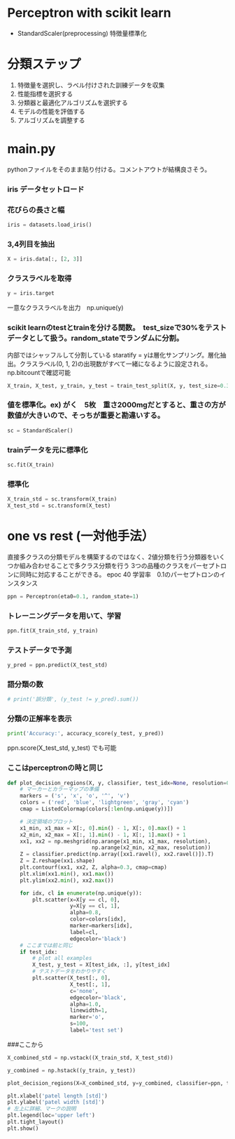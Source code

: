 # Perceptron with scikit learn
 - StandardScaler(preprocessing) 特徴量標準化  
# 分類ステップ
 1. 特徴量を選択し、ラベル付けされた訓練データを収集
 2. 性能指標を選択する
 3. 分類器と最適化アルゴリズムを選択する
 4. モデルの性能を評価する
 5. アルゴリズムを調整する

# main.py
pythonファイルをそのまま貼り付ける。コメントアウトが結構良さそう。
### iris データセットロード
### 花びらの長さと幅
``` python
iris = datasets.load_iris()
```
### 3,4列目を抽出
``` python
X = iris.data[:, [2, 3]]
```
### クラスラベルを取得
``` python
y = iris.target
```
一意なクラスラベルを出力　np.unique(y)
### scikit learnのtestとtrainを分ける関数。　test_sizeで30%をテストデータとして扱う。random_stateでランダムに分割。
内部ではシャッフルして分割している
staratify = yは層化サンプリング。層化抽出。クラスラベル(0, 1, 2)の出現数がすべて一緒になるように設定される。 np.bitcountで確認可能
``` python
X_train, X_test, y_train, y_test = train_test_split(X, y, test_size=0.3, random_state=1, stratify=y)
```
### 値を標準化。ex) がく　5枚　重さ2000mgだとすると、重さの方が数値が大きいので、そっちが重要と勘違いする。
``` python
sc = StandardScaler()
```
### trainデータを元に標準化
``` python
sc.fit(X_train)
```
### 標準化
``` python
X_train_std = sc.transform(X_train)
X_test_std = sc.transform(X_test)
```
# one vs rest (一対他手法） 
直接多クラスの分類モデルを構築するのではなく、2値分類を行う分類器をいくつか組み合わせることで多クラス分類を行う
3つの品種のクラスをパーセプトロンに同時に対応することができる。
epoc 40 学習率　0.1のパーセプトロンのインスタンス
``` python
ppn = Perceptron(eta0=0.1, random_state=1)
```
### トレーニングデータを用いて、学習
``` python
ppn.fit(X_train_std, y_train)
```
### テストデータで予測
``` python
y_pred = ppn.predict(X_test_std)
```
### 語分類の数
``` python
# print('誤分類', (y_test != y_pred).sum())
```
### 分類の正解率を表示
``` python
print('Accuracy:', accuracy_score(y_test, y_pred))
```

ppn.score(X_test_std, y_test)
でも可能

### ここはperceptronの時と同じ
``` python
def plot_decision_regions(X, y, classifier, test_idx=None, resolution=0.02):
    # マーカーとカラーマップの準備
    markers = ('s', 'x', 'o', '^', 'v')
    colors = ('red', 'blue', 'lightgreen', 'gray', 'cyan')
    cmap = ListedColormap(colors[:len(np.unique(y))])

    # 決定領域のプロット
    x1_min, x1_max = X[:, 0].min() - 1, X[:, 0].max() + 1
    x2_min, x2_max = X[:, 1].min() - 1, X[:, 1].max() + 1
    xx1, xx2 = np.meshgrid(np.arange(x1_min, x1_max, resolution),
                           np.arange(x2_min, x2_max, resolution))
    Z = classifier.predict(np.array([xx1.ravel(), xx2.ravel()]).T)
    Z = Z.reshape(xx1.shape)
    plt.contourf(xx1, xx2, Z, alpha=0.3, cmap=cmap)
    plt.xlim(xx1.min(), xx1.max())
    plt.ylim(xx2.min(), xx2.max())

    for idx, cl in enumerate(np.unique(y)):
        plt.scatter(x=X[y == cl, 0],
                    y=X[y == cl, 1],
                    alpha=0.8,
                    color=colors[idx],
                    marker=markers[idx],
                    label=cl,
                    edgecolor='black')
    # ここまでは前と同じ
    if test_idx:
        # plot all examples
        X_test, y_test = X[test_idx, :], y[test_idx]
        # テストデータをわかりやすく
        plt.scatter(X_test[:, 0],
                    X_test[:, 1],
                    c='none',
                    edgecolor='black',
                    alpha=1.0,
                    linewidth=1,
                    marker='o',
                    s=100,
                    label='test set')
```
###ここから
``` python
X_combined_std = np.vstack((X_train_std, X_test_std))

y_combined = np.hstack((y_train, y_test))

plot_decision_regions(X=X_combined_std, y=y_combined, classifier=ppn, test_idx=range(105, 150))

plt.xlabel('patel length [std]')
plt.ylabel('patel width [std]')
# 左上に詳細、マークの説明
plt.legend(loc='upper left')
plt.tight_layout()
plt.show()
```